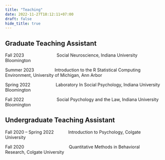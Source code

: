 ```yaml
---
title: "Teaching"
date: 2022-11-27T18:12:11+07:00
draft: false
hide_title: true
---
```


## Graduate Teaching Assistant
Fall 2023&nbsp;&nbsp;&nbsp;&nbsp;&nbsp;&nbsp;&nbsp;&nbsp;&nbsp;&nbsp;&nbsp;&nbsp;&nbsp;&nbsp;&nbsp;&nbsp;&nbsp;&nbsp;&nbsp;&nbsp;&nbsp;&nbsp;&nbsp;&nbsp;&nbsp;&nbsp; Social Neuroscience, Indiana University Bloomington

Summer 2023&nbsp;&nbsp;&nbsp;&nbsp;&nbsp;&nbsp;&nbsp;&nbsp;&nbsp;&nbsp;&nbsp;&nbsp;&nbsp;&nbsp;&nbsp;&nbsp; Introduction to the R Statistical Computing Environment, University of Michigan, Ann Arbor

Spring 2022&nbsp;&nbsp;&nbsp;&nbsp;&nbsp;&nbsp;&nbsp;&nbsp;&nbsp;&nbsp;&nbsp;&nbsp;&nbsp;&nbsp;&nbsp;&nbsp;&nbsp;&nbsp;&nbsp;&nbsp; Laboratory In Social Psychology, Indiana University Bloomington

Fall 2022&nbsp;&nbsp;&nbsp;&nbsp;&nbsp;&nbsp;&nbsp;&nbsp;&nbsp;&nbsp;&nbsp;&nbsp;&nbsp;&nbsp;&nbsp;&nbsp;&nbsp;&nbsp;&nbsp;&nbsp;&nbsp;&nbsp;&nbsp;&nbsp;&nbsp;&nbsp; Social Psychology and the Law, Indiana University Bloomington

## Undergraduate Teaching Assistant
Fall 2020 – Spring 2022&nbsp;&nbsp;&nbsp;&nbsp;&nbsp;&nbsp;&nbsp;&nbsp;&nbsp;&nbsp;&nbsp; Introduction to Psychology, Colgate University 

Fall 2020&nbsp;&nbsp;&nbsp;&nbsp;&nbsp;&nbsp;&nbsp;&nbsp;&nbsp;&nbsp;&nbsp;&nbsp;&nbsp;&nbsp;&nbsp;&nbsp;&nbsp;&nbsp;&nbsp;&nbsp;&nbsp;&nbsp;&nbsp;&nbsp;&nbsp;&nbsp;&nbsp;&nbsp;&nbsp;&nbsp;&nbsp;&nbsp;&nbsp;&nbsp;&nbsp;&nbsp; Quantitative Methods in Behavioral Research, Colgate University


